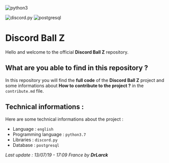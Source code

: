 ![python3](https://img.shields.io/badge/python-3.7-yellow.svg)

![discord.py](https://img.shields.io/badge/discord-py-blue.svg?logo=discord) 
![postgresql](https://img.shields.io/badge/postgre-sql-blue.svg?logo=postgresql)

# Discord Ball Z

Hello and welcome to the official **Discord Ball Z** repository.

## What are you able to find in this repository ?

In this repository you will find the **full code** of the **Discord Ball Z** project and some informations about **How to contribute to the project ?** in the `contribute.md` file.

## Technical informations :

Here are some technical informations about the project :

- Language : `english`
- Programming language : `python3.7`
- Libraries : `discord.py`
- Database : `postgresql`

*Last update : 13/07/19 - 17:09 France by **DrLarck***
